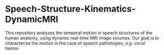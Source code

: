 # Speech-Structure-Kinematics-DynamicMRI
This repository analyzes the temporal motion in speech structures of the human anatomy, using dynamic real-time MRI image volumes. Our goal is to characterize the motion in the case of speech pathologies, e.g. vocal tremor.
